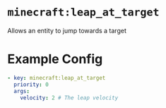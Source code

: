 # `minecraft:leap_at_target`

Allows an entity to jump towards a target

# Example Config
```yaml
- key: minecraft:leap_at_target
  priority: 0
  args:
    velocity: 2 # The leap velocity
```